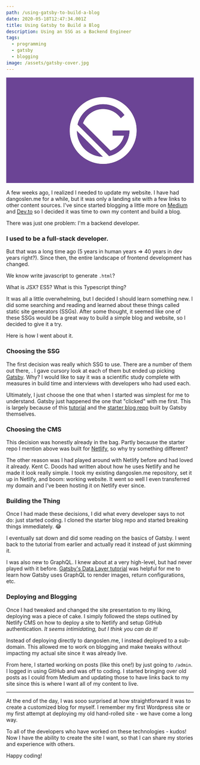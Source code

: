 ```yaml
---
path: /using-gatsby-to-build-a-blog
date: 2020-05-18T12:47:34.001Z
title: Using Gatsby to Build a Blog
description: Using an SSG as a Backend Engineer
tags:
  - programming
  - gatsby
  - blogging
image: /assets/gatsby-cover.jpg
---
```

![Gatsby Logo](../assets/gatsby-cover.jpg)

A few weeks ago, I realized I needed to update my website. I have had dangoslen.me for a while, but it was only a landing site with a few links to other content sources. I've since started blogging a little more on [Medium](https://medium.com/@dangoslen) and [Dev.to](https://dev.to/dangoslen) so I decided it was time to own my content and build a blog.

There was just one problem: I'm a backend developer. 

### I used to be a full-stack developer. 
But that was a long time ago (5 years in human years => 40 years in dev years right?). Since then, the entire landscape of frontend development has changed. 

We know write javascript to generate `.html`?

What is JSX? ES5? What is this Typescript thing?

It was all a little overwhelming, but I decided I should learn something new. I did some searching and reading and learned about these things called static site generators (SSGs). After some thought, it seemed like one of these SSGs would be a great way to build a simple blog and website, so I decided to give it a try.

Here is how I went about it.

### Choosing the SSG
The first decision was really which SSG to use. There are a number of them out there,  . I gave cursory look at each of them but ended up picking [Gatsby](https://www.gatsbyjs.org/). Why? I would like to say it was a scientific study complete with measures in build time and interviews with developers who had used each.

Ultimately, I just choose the one that when I started was simplest for me to understand. Gatsby just happened the one that "clicked" with me first. This is largely because of this [tutorial](https://daveceddia.com/start-blog-gatsby-netlify/) and the [starter blog repo](https://github.com/gatsbyjs/gatsby-starter-blog) built by Gatsby themselves.

### Choosing the CMS
This decision was honestly already in the bag. Partly because the starter repo I mention above was built for [Netlify](https://www.netlify.com), so why try something different?

The other reason was I had played around with Netlify before and had loved it already. Kent C. Doods had written about how he uses Netlify and he made it look really simple. I took my existing dangoslen.me repository, set it up in Netlify, and boom: working website. It went so well I even transferred my domain and I've been hosting it on Netlify ever since.

### Building the Thing
Once I had made these decisions, I did what every developer says to not do: just started coding. I cloned the starter blog repo and started breaking things immediately. 😂

I eventually sat down and did some reading on the basics of Gatsby. I went back to the tutorial from earlier and actually read it instead of just skimming it.

I was also new to GraphQL. I knew about at a very high-level, but had never played with it before. [Gatsby's Data Layer tutorial](https://www.gatsbyjs.org/tutorial/part-five/#introducing-graphiql) was helpful for me to learn how Gatsby uses GraphQL to render images, return configurations, etc. 

### Deploying and Blogging
Once I had tweaked and changed the site presentation to my liking, deploying was a piece of cake. I simply followed the steps outlined by Netlify CMS on how to deploy a site to Netlify and setup GitHub authentication. _It seems intimidating, but I think you can do it!_

Instead of deploying directly to dangoslen.me, I instead deployed to a sub-domain. This allowed me to work on blogging and make tweaks without impacting my actual site since it was already live.

From here, I started working on posts (like this one!) by just going to `/admin`. I logged in using GitHub and was off to coding. I started bringing over old posts as I could from Medium and updating those to have links back to my site since this is where I want all of my content to live. 

---

At the end of the day, I was sooo surprised at how straightforward it was to create a customized blog for myself. I remember my first Wordpress site or my first attempt at deploying my old hand-rolled site - we have come a long way. 

To all of the developers who have worked on these technologies - kudos! Now I have the ability to create the site I want, so that I can share my stories and experience with others.

Happy coding!



